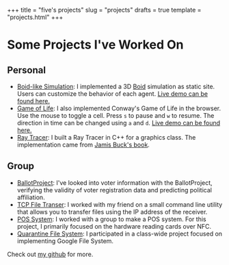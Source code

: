 +++
title = "five's projects"
slug = "projects"
drafts = true
template = "projects.html"
+++

# Some Projects I've Worked On

## Personal
- [Boid-like Simulation](https://github.com/fivegrant/swarm): I implemented a 3D [Boid](https://en.wikipedia.org/wiki/Boids) simulation as static site.
  Users can customize the behavior of each agent. [Live demo can be found here.](https://fivegrant.github.io/swarm/)
- [Game of Life](https://github.com/fivegrant/gol): I also implemented Conway's Game of Life in
  the browser. Use the mouse to toggle a cell. Press `s` to pause and `w` to
  resume. The direction in time can be changed using `a` and `d`.
  [Live demo can be found here.](https://fivegrant.github.io/gol/)
- [Ray Tracer](https://github.com/fivegrant/advanced-computer-graphics): I built a Ray Tracer
  in C++ for a graphics class. The implementation came from 
  [Jamis Buck's book](https://pragprog.com/titles/jbtracer/the-ray-tracer-challenge/).

## Group
- [BallotProject](https://ballotproject.org/): I've looked into voter information
  with the BallotProject, verifying the validity of voter registration
  data and predicting political affiliation.
- [TCP File Transer](https://github.com/fivegrant/tcp_file_transfer): 
  I worked with my friend on a small command line
  utility that allows you to transfer files using the IP
  address of the receiver. 
- [POS System](https://github.com/bennington-hardware-hacking-2019/pos_system): I worked with 
  a group to make a POS system. For this project, I primarily focused
  on the hardware reading cards over NFC.
- [Quarantine File System](https://github.com/bennington-distributed-systems-s2020/Quarantine-File-System): I participated
  in a class-wide project focused on implementing Google File System.

Check out [my github](https://fivegrant.com) for more.
